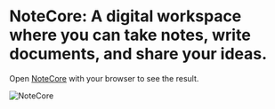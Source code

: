 # NoteCore: A digital workspace where you can take notes, write documents, and share your ideas.
Open [NoteCore](https://note-core.vercel.app/) with your browser to see the result.

![NoteCore](https://github.com/Liam-Piro/NoteCore/assets/109366637/15fa0c14-fc31-4062-b496-c985a9191238)
